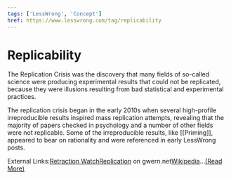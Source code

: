 ```yaml
---
tags: ['LessWrong', 'Concept']
href: https://www.lesswrong.com/tag/replicability
---
```


# Replicability
The Replication Crisis was the discovery that many fields of so-called science were producing experimental results that could not be replicated, because they were illusions resulting from bad statistical and experimental practices.

The replication crisis began in the early 2010s when several high-profile irreproducible results inspired mass replication attempts, revealing that the majority of papers checked in psychology and a number of other fields were not replicable. Some of the irreproducible results, like [[Priming]], appeared to bear on rationality and were referenced in early LessWrong posts.

External Links:[Retraction Watch](https://retractionwatch.com/)[Replication](https://www.gwern.net/Replication) on gwern.net[Wikipedia](https://en.wikipedia.org/wiki/Replication_crisis)...[(Read More)]()

